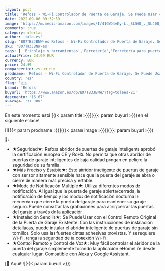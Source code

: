 ```yaml
---
layout: post
title: 'Refoss - Wi-Fi Controlador de Puerta de Garaje. Se Puede Usar con el Control Remoto Original de la Puerta de Garaje Existente. Remoto por App  Compatible con Alexa y Google Assistant'
date: 2022-09-06 09:32:59
image: 'https://m.media-amazon.com/images/I/41GWD4vKy-L._SL500_._SL400_.jpg'
comments: true
category: ofertas
author: 'tole.es'
slug: 'B07TB3JBNW-es Refoss - Wi-Fi Controlador de Puerta de Garaje. Se Puede...'
sku: 'B07TB3JBNW-es'
tags: [ 'Bricolaje y herramientas','Ferretería','Ferretería para puertas de garaje','alexa','refoss','🇪🇸', ]
actualPrice: 24.99 EUR
currency: EUR
price: 24.99
comparePrice: 29.99 EUR
prodname: 'Refoss - Wi-Fi Controlador de Puerta de Garaje. Se Puede Usar con el Control Remoto Original de la Puerta de Garaje Existente. Remoto por App  Compatible con Alexa y Google Assistant'
country: 'es'
flag: '🇪🇸'
brand: 'Refoss'
buyurl: 'https://www.amazon.es/dp/B07TB3JBNW/?tag=tolees-21'
descuento: '16.67'
average: '27.388'
---
```


En este momento está [{{< param title >}}]({{< param buyurl >}}) en el siguiente enlace!

[![{{< param prodname >}}]({{< param image >}})]({{< param buyurl >}})

🔎:

- ★Seguridad★: Refoss abridor de puertas de garaje inteligente aprobó la certificación europea CE y RoHS. No permita que otras abridor de puertas de garaje inteligentes de baja calidad pongan en peligro la seguridad de su familia.
- ★Más Preciso y Estable★: Este abridor inteligente de puertas de garaje con sensor altamente sensible hace que la puerta del garaje se abra o cierre de manera más precisa y estable.
- ★Modo de Notificación Múltiple★: Utiliza diferentes modos de notificación. Al igual que la puerta de garaje abierta/cerrada, la notificación de tiempo y los modos de notificación nocturna le recuerdan que cierre la puerta del garaje para mantener su garaje seguro. Puede consultar las grabaciones para abrir/cerrar las puertas del garaje a través de la aplicación.
- ★Instalación Sencilla★: Se Puede Usar con el Control Remoto Original de la Puerta de Garaje Existente. Con las instrucciones de instalación detalladas, puede instalar el abridor inteligente de puertas de garaje sin tornillos. Solo usa las fuertes cintas adhesivas provistas. Y se requiere Wi-Fi, tenga la seguridad de la conexión Wi-Fi.
- ★Control Remoto y Control de Voz★: Muy fácil controlar el abridor de la puerta del garaje simplemente tocando la aplicación eHomeLife desde cualquier lugar. Compatible con Alexa y Google Assistant.

[🛒 Aquí!!!]({{< param buyurl >}})
